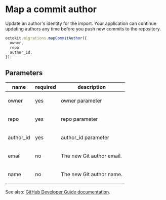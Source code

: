 # Map a commit author

Update an author's identity for the import. Your application can continue updating authors any time before you push new commits to the repository.

```js
octokit.migrations.mapCommitAuthor({
  owner,
  repo,
  author_id,
});
```

## Parameters

<table>
  <thead>
    <tr>
      <th>name</th>
      <th>required</th>
      <th>description</th>
    </tr>
  </thead>
  <tbody>
    <tr><td>owner</td><td>yes</td><td>

owner parameter

</td></tr>
<tr><td>repo</td><td>yes</td><td>

repo parameter

</td></tr>
<tr><td>author_id</td><td>yes</td><td>

author_id parameter

</td></tr>
<tr><td>email</td><td>no</td><td>

The new Git author email.

</td></tr>
<tr><td>name</td><td>no</td><td>

The new Git author name.

</td></tr>
  </tbody>
</table>

See also: [GitHub Developer Guide documentation](endpoint.documentationUrl).

